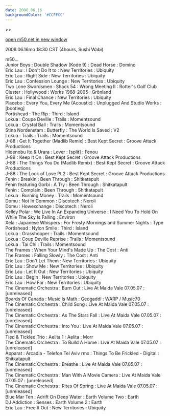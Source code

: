 ```yaml
---
date: 2008.06.16
backgroundColor: '#CCFFCC'
---
```


\>>

[open m50.net in new window  
](http://m50.net/)

2008.06.16mo 18:30 CST (4hours, Sushi Wabi)

m50...  
Junior Boys : Double Shadow (Kode 9) : Dead Horse : Domino  
Eric Lau : I Don't Do It to : New Territories : Ubiquity  
Eric Lau : Right Side : New Territories : Ubiquity  
Eric Lau : Confession Lounge : New Territories : Ubiquity  
Two Lone Swordsmen : Shack 54 : Wrong Meeting II : Rotter's Golf Club  
Cluster : Hollywood : Works 1968-2005 : Grönland  
Eric Lau : Final Chance : New Territories : Ubiquity  
Placebo : Every You, Every Me (Acoustic) : Unplugged And Studio Works : \[bootleg\]  
Portishead : The Rip : Third : Island  
Lokua : Coupe Deville : Trails : Momentsound  
Lokua : Crystal Ball : Trails : Momentsound  
Stina Nordenstam : Butterfly : The World Is Saved : V2  
Lokua : Trails : Trails : Momentsound  
J-88 : Get It Together (Madlib Remix) : Best Kept Secret : Groove Attack Productions  
Hidenobu Ito & Urara : Lover : \[split\] : Fenou  
J-88 : Keep It On : Best Kept Secret : Groove Attack Productions  
J-88 : The Things You Do (Madlib Remix) : Best Kept Secret : Groove Attack Productions  
J-88 : The Look of Love Pt 2 : Best Kept Secret : Groove Attack Productions  
Fenin : Breakin : Been Through : Shitkatapult  
Fenin featuring Gorbi : A Try : Been Through : Shitkatapult  
Fenin : Complain : Been Through : Shitkatapult  
Lokua : Burning Money : Trails : Momentsound  
Domu : Not In Common : Discotech : Neroli  
Domu : Howexchange : Discotech : Neroli  
Kelley Polar : We Live In An Expanding Universe : I Need You To Hold On While The Sky Is Falling : Environ  
Xela : Japanese Whispers : For Frosty Mornings and Summer Nights : Type  
Portishead : Nylon Smile : Third : Island  
Lokua : Grasshopper : Trails : Momentsound  
Lokua : Coup Deville Reprise : Trails : Momentsound  
Lokua : Tai Chi : Trails : Momentsound  
The Frames : When Your Mind's Made Up : The Cost : Anti  
The Frames : Falling Slowly : The Cost : Anti  
Eric Lau : Don't Let Them : New Territories : Ubiquity  
Eric Lau : Show Me : New Territories : Ubiquity  
Eric Lau : Let It Out : New Territories : Ubiquity  
Eric Lau : Begin : New Territories : Ubiquity  
Eric Lau : How Far : New Territories : Ubiquity  
The Cinematic Orchestra : Burn Out : Live At Maida Vale 07.05.07 : \[unreleased\]  
Boards Of Canada : Music Is Math : Geogaddi : WARP / Music70  
The Cinematic Orchestra : Child Song : Live At Maida Vale 07.05.07 : \[unreleased\]  
The Cinematic Orchestra : As The Stars Fall : Live At Maida Vale 07.05.07 : \[unreleased\]  
The Cinematic Orchestra : Into You : Live At Maida Vale 07.05.07 : \[unreleased\]  
Tied & Tickled Trio : Aelita 1 : Aelita : Morr  
The Cinematic Orchestra : To Build A Home : Live At Maida Vale 07.05.07 : \[unreleased\]  
Apparat : Arcadia - Telefon Tel Aviv rmx : Things To Be Frickled - Digital : Shitkatapult  
The Cinematic Orchestra : Breathe : Live At Maida Vale 07.05.07 : \[unreleased\]  
The Cinematic Orchestra : Man With A Movie Camera : Live At Maida Vale 07.05.07 : \[unreleased\]  
The Cinematic Orchestra : Rites Of Spring : Live At Maida Vale 07.05.07 : \[unreleased\]  
Blue Mar Ten : Adrift On Deep Water : Earth Volume Two : Earth  
DJ Addiction : Senses : Earth Volume 2 : Earth  
Eric Lau : Free It Out : New Territories : Ubiquity